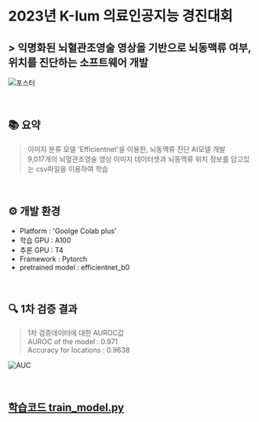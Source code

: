 # 2023년 K-Ium 의료인공지능 경진대회
## > 익명화된 뇌혈관조영술 영상을 기반으로 뇌동맥류 여부, 위치를 진단하는 소프트웨어 개발

![포스터](https://github.com/K-Ium-AImagine/AImagine/assets/90829718/16390247-1bc0-4a3a-a2b6-38a6463cc9d8)

<br />

## 📚 요약
> 이미지 분류 모델 'Efficientnet'을 이용한, 뇌동맥류 진단 AI모델 개발 <br />
> 9,017개의 뇌혈관조영술 영상 이미지 데이터셋과 뇌동맥류 위치 정보를 담고있는 csv파일을 이용하여 학습

<br />

## ⚙ 개발 환경
- Platform : 'Goolge Colab plus'
- 학습 GPU : A100
- 추론 GPU : T4
- Framework : Pytorch
- pretrained model : efficientnet_b0

<br />

## 🔍 1차 검증 결과
> 1차 검증데이터에 대한 AUROC값 <br />
> AUROC of the model : 0.971 <br />
> Accuracy for locations : 0.9638 <br />

![AUC](https://github.com/K-Ium-AImagine/AImagine/assets/90829718/cdd67058-535b-43d6-9c00-6649149a274f)

<br />

## [학습코드 train_model.py](https://github.com/K-Ium-AImagine/AImagine/blob/main/train_model.py)
